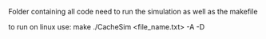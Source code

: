 Folder containing all code need to run the simulation as well as the makefile


to run on linux use:
make
./CacheSim <file_name.txt> -A -D
